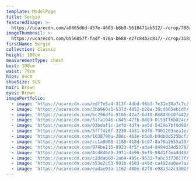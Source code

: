 ```yaml
---
template: ModelPage
title: Sergio
featuredImage: >-
  https://ucarecdn.com/a8865d6d-457e-4603-b6b0-5610471ab512/-/crop/788x373/4,46/-/preview/
imageThumbnail: >-
  https://ucarecdn.com/b556857f-fadf-476a-b688-e27c84b2c817/-/crop/318x460/210,29/-/preview/
firstName: Sergio
collection: Classic
height: 180cm
measurementType: chest
bust: 100cm
waist: 79cm
hips: 84cm
shoeSize: 9US
hair: Brown
eyes: Brown
imagePortfolio:
  - image: 'https://ucarecdn.com/edf7e5a4-313f-4dbd-96b3-7e31e38a7c7c/'
  - image: 'https://ucarecdn.com/3bb960a1-537d-4852-b28a-38cd005eb1df/'
  - image: 'https://ucarecdn.com/bc296dfe-9106-42a7-bd10-8b843b10fa42/'
  - image: 'https://ucarecdn.com/51fa1946-c845-47fb-8803-0153ff6b824c/'
  - image: 'https://ucarecdn.com/03bdaf1c-1ef0-43f4-ae5d-542967bf6d98/'
  - image: 'https://ucarecdn.com/5fff426f-3230-4b31-b9f0-7901203aea1e/'
  - image: 'https://ucarecdn.com/1638790a-20dc-463e-b5d0-b9db0d525bcf/'
  - image: 'https://ucarecdn.com/cc1a8d08-1108-418d-bc07-8a76a2655a39/'
  - image: 'https://ucarecdn.com/974be115-8923-4f5f-ada4-d494d34d5378/'
  - image: 'https://ucarecdn.com/4cd846d9-3971-4e96-9ef9-98d1f3ea4d40/'
  - image: 'https://ucarecdn.com/c2ddab00-2a64-495c-9532-7a6c3373017f/'
  - image: 'https://ucarecdn.com/a53e2c53-991b-4503-a49d-ca492aa0ee7a/'
  - image: 'https://ucarecdn.com/eadae93a-1162-480e-82f8-e98a3a2c3302/'
---
```


